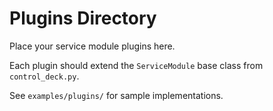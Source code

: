 # Plugins Directory

Place your service module plugins here.

Each plugin should extend the `ServiceModule` base class from `control_deck.py`.

See `examples/plugins/` for sample implementations.